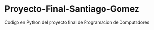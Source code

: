 # Proyecto-Final-Santiago-Gomez
Codigo en Python del proyecto final de Programacion de Computadores
